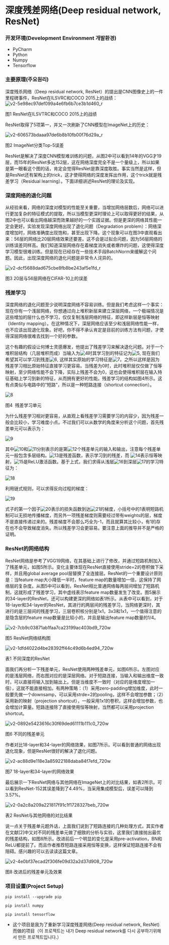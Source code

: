 # 深度残差网络(Deep residual network, ResNet)

### 开发环境(Development Environment 개발환경)
- PyCharm
- Python
- Numpy
- Tensorflow

### 主要原理(주요원리)
深度残杀网络（Deep residual network, ResNet）的提出是CNN图像史上的一件里程碑事件，ResNet在ILSVRC和COCO 2015上的战绩：
![v2-5e98ec97def099a4e6fb6b7ce3b1d460_r](https://user-images.githubusercontent.com/60682087/131846437-fa958b7b-cd50-4eff-8f74-c9e7269c6bb4.jpg)

图1 ResNet在ILSVTRC和COCO 2015上的战绩

ResNet取得了5项第一，并又一次刷新了CNN模型在ImageNet上的历史：

![v2-606573bdaaa97de6b8b10fb00f76d29a_r](https://user-images.githubusercontent.com/60682087/131846932-f7042051-82f9-41ff-a0a8-8eb329c2e4ce.png)

图2 ImageNet分类Top-5误差

ResNet是解决了深度CNN模型难训练的问题，从图2中可以看到14年的VGG才19层，而15年的ResNet多达152层，这在网络深度完全不是一个量级上，所以如果是第一眼看这个图的话，肯定会觉得ResNet是靠深度取胜。事实当然是这样，但是ResNet还有架构上的trick，这才使得网络的深度发挥出作用，这个trick就是残差学习（Residual learning）。下面详细讲述ResNet的理论及实现。

### 深度网络的退化问题

从经验来看，网络的深度对模型的性能至关重要，当增加网络层数后，网络可以进行更加复杂的特征模式的提取，所以当模型更深时理论上可以取得更好的结果，从图2中也可以看出网络越深而效果越好的一个实践证据。但是更深的网络其性能一定会更好。实验发现深度网络出现了退化问题（Degradation problem）：网络深度增加时，网络准确度出现饱和，甚至出现下降。这个现象可以在图3中直观看出来：56层的网络比20层网络效果还要差。这不会是过拟合问题，因为56层网络的训练误差同样高。我们知道深层网络存在着梯度消失或者爆炸的问题，这使得深度学习模型很难训练。但是现在已经存在一些技术手段BatchNorm来缓解这个问题。因此，出现深度网络的退化问题是非常令人诧异的。

![v2-dcf5688dad675cbe8fb8be243af5e1fd_r](https://user-images.githubusercontent.com/60682087/131848046-51482eb7-2508-4b14-9138-e80f3dbc7971.png)

图3 20层与56层网络在CIFAR-10上的误差

### 残差学习

深度网络的退化问题至少说明深度网络不容易训练。但是我们考虑这样一个事实：现在你有一个浅层网络，你想通过向上堆积新层来建立深层网络，一个极端情况是这些增加的层什么也不学习，仅仅复制浅层网络的特征，即这样新层是恒等映射（Identity mapping）。在这种情况下，深层网络应该至少和浅层网络性能一样，也不应该出现退化现象。好吧，你不得不承认肯定是目前的训练方法有问题，才使得深层网络很难去找到一个好的参数。

这个有趣的假设让何博士灵感爆发，他提出了残差学习来解决退化问题。对于一个堆积层结构（几层堆积而成）当输入为![4](https://user-images.githubusercontent.com/60682087/131849108-8715a1d0-6229-4e1f-b219-8a81b042d165.JPG)时其学习到的特征记为![5](https://user-images.githubusercontent.com/60682087/131849203-2acf1e5d-0981-4281-ac4e-1f9d4a6bdc3b.JPG), 现在我们希望其可以学习到残差![6](https://user-images.githubusercontent.com/60682087/131849338-fec86d20-6ea0-45ab-89ca-b34e0462c573.JPG), 这样其实原始的学习特征是![7](https://user-images.githubusercontent.com/60682087/131849458-c110f808-1a42-45f4-90dd-57eb90be7e2a.JPG)。之所以这样是因为残差学习相比原始特征直接学习更容易。当残差为0时，此时堆积层仅仅做了恒等映射，至少网络性能不会下降，实际上残差不会为0，这也会使得堆积层在输入特征基础上学习到新的特征，从而拥有更好的性能。残差学习的结构如图4所示。这有点类似与电路中的“短路”，所以是一种短路连接（shortcut connection）。

![8](https://user-images.githubusercontent.com/60682087/131849710-b124f502-a97e-45e6-9cb6-c59f1de23ee2.JPG)

图4  残差学习单元

为什么残差学习相对更容易，从直观上看残差学习需要学习的内容少，因为残差一般会比较小，学习难度小点。不过我们可以从数学的角度来分析这个问题，首先残差单元可以表示为：

![9](https://user-images.githubusercontent.com/60682087/131849839-5ba5768d-331d-444a-9e26-6ee50dcd7059.JPG)

其中![10](https://user-images.githubusercontent.com/60682087/131849892-1a7b6e6b-c229-435e-aa10-db059b84e085.JPG)和![11](https://user-images.githubusercontent.com/60682087/131849921-c5706fb5-6e22-4b9b-9b08-a72bbe226c50.JPG)分别表示的是第![12](https://user-images.githubusercontent.com/60682087/131850030-d2ecb676-58ff-42e9-8127-f698e73ec647.JPG)个残差单元的输入和输出，注意每个残差单元一般包含多层结构。![13](https://user-images.githubusercontent.com/60682087/131850095-6485ed5f-defd-4102-b474-ff84439f45e0.JPG)是残差函数，表示学习到的残差，而 ![14](https://user-images.githubusercontent.com/60682087/131850124-565521e2-202c-4126-acde-b09b040e92ed.JPG)表示恒等映射，![15](https://user-images.githubusercontent.com/60682087/131850170-b7761dfc-c67e-48a3-b732-4d6627d20f81.JPG)是ReLU激活函数。基于上式，我们求得从浅层![16](https://user-images.githubusercontent.com/60682087/131850205-6816f810-a96a-46f0-9d38-9794328af350.JPG)到深层![17](https://user-images.githubusercontent.com/60682087/131850261-e9fcebb6-f4e1-4c95-961e-eb768d22f597.JPG)的学习特征为：

![18](https://user-images.githubusercontent.com/60682087/131850338-ec70d3fc-1129-40dd-84e9-1f31c198fcc5.JPG)

利用链式规则，可以求得反向过程的梯度：

![19](https://user-images.githubusercontent.com/60682087/131850415-ac62f832-3149-4e09-b4ea-1741556d7405.JPG)

式子的第一个因子![20](https://user-images.githubusercontent.com/60682087/131850485-afeabe56-2fe8-4884-8206-3aeddf7f0663.JPG)表示的损失函数到达![21](https://user-images.githubusercontent.com/60682087/131850521-7fcdd5b9-2194-4497-a9dd-37e8b6fe6fd5.JPG)的梯度，小括号中的1表明短路机制可以无损地传播梯度，而另外一项残差梯度则需要经过带有weights的层，梯度不是直接传递过来的。残差梯度不会那么巧全为-1，而且就算其比较小，有1的存在也不会导致梯度消失。所以残差学习会更容易。要注意上面的推导并不是严格的证明。

### ResNet的网络结构

ResNet网络是参考了VGG19网络，在其基础上进行了修改，并通过短路机制加入了残差单元，如图5所示。变化主要体现在ResNet直接使用stride=2的卷积做下采样，并且用global average pool层替换了全连接层。ResNet的一个重要设计原则是：当feature map大小降低一半时，feature map的数量增加一倍，这保持了网络层的复杂度。从图5中可以看到，ResNet相比普通网络每两层间增加了短路机制，这就形成了残差学习，其中虚线表示feature map数量发生了改变。图5展示的34-layer的ResNet，还可以构建更深的网络如表1所示。从表中可以看到，对于18-layer和34-layer的ResNet，其进行的两层间的残差学习，当网络更深时，其进行的是三层间的残差学习，三层卷积核分别是1x1，3x3和1x1，一个值得注意的是隐含层的feature map数量是比较小的，并且是输出feature map数量的1/4。

![v2-7cb9c03871ab1faa7ca23199ac403bd9_720w](https://user-images.githubusercontent.com/60682087/131850649-a02b82fb-8353-4b70-9585-7bf99a358901.jpg)

图5 ResNet网络结构图

![v2-1dfd4022d4be28392ff44c49d6b4ed94_720w](https://user-images.githubusercontent.com/60682087/131850782-b215fbee-683f-40f3-9955-3d5eb7868f4e.jpg)

表1 不同深度的ResNet

面我们再分析一下残差单元，ResNet使用两种残差单元，如图6所示。左图对应的是浅层网络，而右图对应的是深层网络。对于短路连接，当输入和输出维度一致时，可以直接将输入加到输出上。但是当维度不一致时（对应的是维度增加一倍），这就不能直接相加。有两种策略：（1）采用zero-padding增加维度，此时一般要先做一个downsamp，可以采用strde=2的pooling，这样不会增加参数；（2）采用新的映射（projection shortcut），一般采用1x1的卷积，这样会增加参数，也会增加计算量。短路连接除了直接使用恒等映射，当然都可以采用projection shortcut。

![v2-0892e5423616c30f69ded61111b111c0_720w](https://user-images.githubusercontent.com/60682087/131850894-af196b26-382c-4693-87fa-aaf7f6d566ec.png)

图6 不同的残差单元

作者对比18-layer和34-layer的网络效果，如图7所示。可以看到普通的网络出现退化现象，但是ResNet很好的解决了退化问题。

![v2-ac88d9e118e3a85922188daba84f7efd_720w](https://user-images.githubusercontent.com/60682087/131850991-c6bd947a-9f1a-4559-ad4e-4ab3e3c39a6b.jpg)

图7 18-layer和34-layer的网络效果

最后展示一下ResNet网络与其他网络在ImageNet上的对比结果，如表2所示。可以看到ResNet-152其误差降到了4.49%，当采用集成模型后，误差可以降到3.57%。

![v2-0a2c8a209a221817f91c1f1728327beb_720w](https://user-images.githubusercontent.com/60682087/131851136-266a74a6-2d68-41a9-89a2-ed9bba59a447.jpg)

表2 ResNet与其他网络的对比结果

说一点关于残差单元题外话，上面我们说到了短路连接的几种处理方式，其实作者在文献[2]中又对不同的残差单元做了细致的分析与实验，这里我们直接抛出最优的残差结构，如图8所示。改进前后一个明显的变化是采用pre-activation，BN和ReLU都提前了。而且作者推荐短路连接采用恒等变换，这样保证短路连接不会有阻碍。感兴趣的可以去读读这篇文章。

![v2-4e0bf37ecad2f306fe09d32a2d37d908_720w](https://user-images.githubusercontent.com/60682087/131851219-5ee577d9-61bd-4721-bb51-de2f2dccf5f2.jpg)

图8 改进后的残差单元及效果

### 项目设置(Project Setup)

<pre><code>pip install --upgrade pip</code></pre>
<pre><code>pip install numpy</code></pre>
<pre><code>pip install tensorflow</code></pre>


- 这个项目是我为了重新学习深度残差网络(Deep residual network, ResNet)而做的项目（이 프로젝트는 내가 Deep residual network를 다시 공부하기위해서 만든 프로젝트입니다.）
